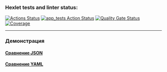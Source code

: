 ### Hexlet tests and linter status:
[![Actions Status](https://github.com/thygh0st/java-project-71/actions/workflows/hexlet-check.yml/badge.svg)](https://github.com/thygh0st/java-project-71/actions/workflows/hexlet-check.yml)
[![app_tests Action Status](https://github.com/thygh0st/java-project-71/actions/workflows/app_tests.yml/badge.svg)](https://github.com/thygh0st/java-project-71/actions/workflows/app_tests.yml)
[![Quality Gate Status](https://sonarcloud.io/api/project_badges/measure?project=thygh0st_java-project-71&metric=alert_status)](https://sonarcloud.io/summary/new_code?id=thygh0st_java-project-71)
[![Coverage](https://sonarcloud.io/api/project_badges/measure?project=thygh0st_java-project-71&metric=coverage)](https://sonarcloud.io/summary/new_code?id=thygh0st_java-project-71)
***
### Демонстрация
#### [Сравнение JSON](https://asciinema.org/a/e6hhiUFB0kuCIrLpJfOIsPv37 "Open asciinema demo generate()")
#### [Сравнение YAML](https://asciinema.org/a/lOe3Vn6pfZiR9xhj8VYGk49Os "Open asciinema demo generate()")
